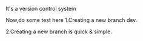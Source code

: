 It's a version control system

Now,do some test here
1.Creating a new branch dev.

2.Creating a new branch is quick & simple.
